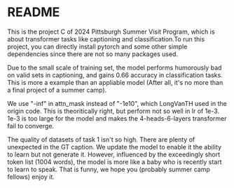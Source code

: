 # README
This is the project C of 2024 Pittsburgh Summer Visit Program, which is about transformer tasks like captioning and classification.To run this project, you can directly install pytorch and some other simple dependencies since there are not so many packages used.

Due to the small scale of training set, the model performs humorously bad on valid sets in captioning, and gains 0.66 accuracy in classification tasks. This is more a example than an appliable model (After all, it's no more than a final project of a summer camp).

We use "-inf" in attn_mask instead of "-1e10", which LongVanTH used in the origin code. This is theoritically right, but perform not so well in lr of 1e-3. 1e-3 is too large for the model and makes the 4-heads-6-layers transformer fail to converge.

The quality of datasets of task 1 isn't so high. There are plenty of unexpected <UNK> in the GT caption. We update the model to enable it the ability to learn <UNK> but not generate it. However, influenced by the exceedingly short token list (1004 words), the model is more like a baby who is recently start to learn to speak. That is funny, we hope you (probably summer camp fellows) enjoy it.
